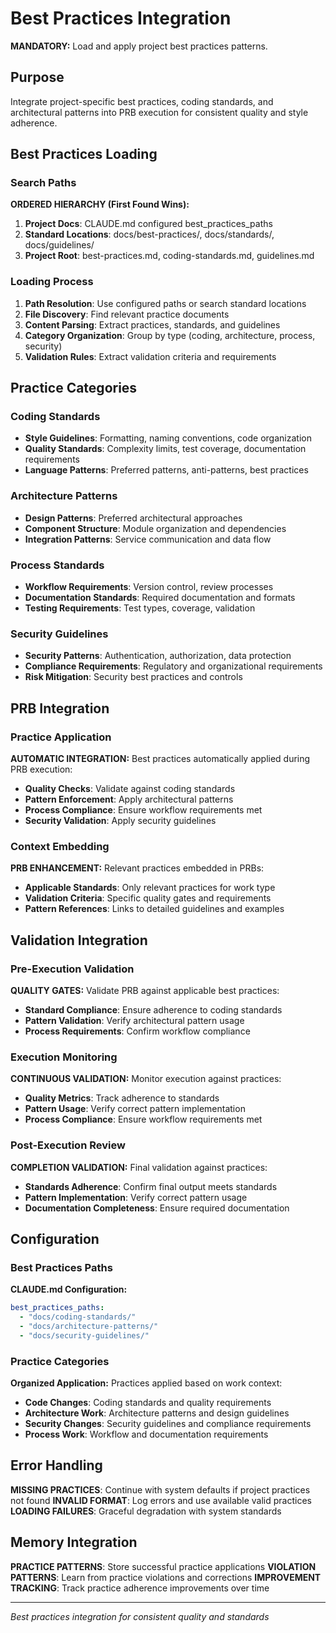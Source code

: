 # Best Practices Integration

**MANDATORY:** Load and apply project best practices patterns.

## Purpose

Integrate project-specific best practices, coding standards, and architectural patterns into PRB execution for consistent quality and style adherence.

## Best Practices Loading

### Search Paths
**ORDERED HIERARCHY (First Found Wins):**
1. **Project Docs**: CLAUDE.md configured best_practices_paths
2. **Standard Locations**: docs/best-practices/, docs/standards/, docs/guidelines/
3. **Project Root**: best-practices.md, coding-standards.md, guidelines.md

### Loading Process
1. **Path Resolution**: Use configured paths or search standard locations
2. **File Discovery**: Find relevant practice documents
3. **Content Parsing**: Extract practices, standards, and guidelines
4. **Category Organization**: Group by type (coding, architecture, process, security)
5. **Validation Rules**: Extract validation criteria and requirements

## Practice Categories

### Coding Standards
- **Style Guidelines**: Formatting, naming conventions, code organization
- **Quality Standards**: Complexity limits, test coverage, documentation requirements
- **Language Patterns**: Preferred patterns, anti-patterns, best practices

### Architecture Patterns
- **Design Patterns**: Preferred architectural approaches
- **Component Structure**: Module organization and dependencies
- **Integration Patterns**: Service communication and data flow

### Process Standards
- **Workflow Requirements**: Version control, review processes
- **Documentation Standards**: Required documentation and formats
- **Testing Requirements**: Test types, coverage, validation

### Security Guidelines
- **Security Patterns**: Authentication, authorization, data protection
- **Compliance Requirements**: Regulatory and organizational requirements
- **Risk Mitigation**: Security best practices and controls

## PRB Integration

### Practice Application
**AUTOMATIC INTEGRATION:** Best practices automatically applied during PRB execution:
- **Quality Checks**: Validate against coding standards
- **Pattern Enforcement**: Apply architectural patterns
- **Process Compliance**: Ensure workflow requirements met
- **Security Validation**: Apply security guidelines

### Context Embedding
**PRB ENHANCEMENT:** Relevant practices embedded in PRBs:
- **Applicable Standards**: Only relevant practices for work type
- **Validation Criteria**: Specific quality gates and requirements
- **Pattern References**: Links to detailed guidelines and examples

## Validation Integration

### Pre-Execution Validation
**QUALITY GATES:** Validate PRB against applicable best practices:
- **Standard Compliance**: Ensure adherence to coding standards
- **Pattern Validation**: Verify architectural pattern usage
- **Process Requirements**: Confirm workflow compliance

### Execution Monitoring
**CONTINUOUS VALIDATION:** Monitor execution against practices:
- **Quality Metrics**: Track adherence to standards
- **Pattern Usage**: Verify correct pattern implementation
- **Process Compliance**: Ensure workflow requirements met

### Post-Execution Review
**COMPLETION VALIDATION:** Final validation against practices:
- **Standards Adherence**: Confirm final output meets standards
- **Pattern Implementation**: Verify correct pattern usage
- **Documentation Completeness**: Ensure required documentation

## Configuration

### Best Practices Paths
**CLAUDE.md Configuration:**
```yaml
best_practices_paths:
  - "docs/coding-standards/"
  - "docs/architecture-patterns/"
  - "docs/security-guidelines/"
```

### Practice Categories
**Organized Application:** Practices applied based on work context:
- **Code Changes**: Coding standards and quality requirements
- **Architecture Work**: Architecture patterns and design guidelines
- **Security Changes**: Security guidelines and compliance requirements
- **Process Work**: Workflow and documentation requirements

## Error Handling

**MISSING PRACTICES**: Continue with system defaults if project practices not found
**INVALID FORMAT**: Log errors and use available valid practices
**LOADING FAILURES**: Graceful degradation with system standards

## Memory Integration

**PRACTICE PATTERNS**: Store successful practice applications
**VIOLATION PATTERNS**: Learn from practice violations and corrections
**IMPROVEMENT TRACKING**: Track practice adherence improvements over time

---
*Best practices integration for consistent quality and standards*
